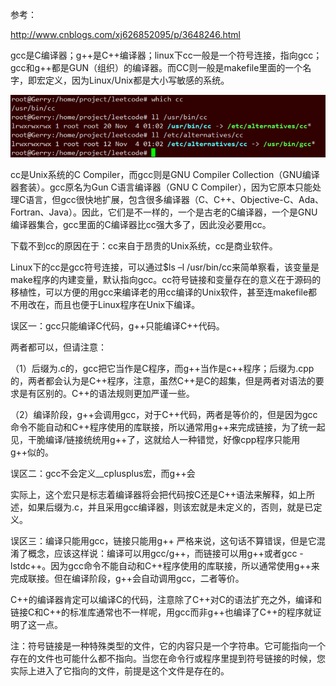 参考：

http://www.cnblogs.com/xj626852095/p/3648246.html

gcc是C编译器；g\+\+是C\+\+编译器；linux下cc一般是一个符号连接，指向gcc；gcc和g\+\+都是GUN（组织）的编译器。而CC则一般是makefile里面的一个名字，即宏定义，因为Linux/Unix都是大小写敏感的系统。

![CC](images/cc.png)

cc是Unix系统的C Compiler，而gcc则是GNU Compiler Collection（GNU编译器套装）。gcc原名为Gun C语言编译器（GNU C Compiler），因为它原本只能处理C语言，但gcc很快地扩展，包含很多编译器（C、C\+\+、Objective-C、Ada、Fortran、Java）。因此，它们是不一样的，一个是古老的C编译器，一个是GNU编译器集合，gcc里面的C编译器比cc强大多了，因此没必要用cc。

下载不到cc的原因在于：cc来自于昂贵的Unix系统，cc是商业软件。

Linux下的cc是gcc符号连接，可以通过$ls –l /usr/bin/cc来简单察看，该变量是make程序的内建变量，默认指向gcc。cc符号链接和变量存在的意义在于源码的移植性，可以方便的用gcc来编译老的用cc编译的Unix软件，甚至连makefile都不用改在，而且也便于Linux程序在Unix下编译。
 
误区一：gcc只能编译C代码，g\+\+只能编译C\+\+代码。

两者都可以，但请注意：

（1）后缀为.c的，gcc把它当作是C程序，而g\+\+当作是c\+\+程序；后缀为.cpp的，两者都会认为是C\+\+程序，注意，虽然C\+\+是C的超集，但是两者对语法的要求是有区别的。C\+\+的语法规则更加严谨一些。

（2）编译阶段，g\+\+会调用gcc，对于C\+\+代码，两者是等价的，但是因为gcc命令不能自动和C\+\+程序使用的库联接，所以通常用g++来完成链接，为了统一起见，干脆编译/链接统统用g\+\+了，这就给人一种错觉，好像cpp程序只能用g\+\+似的。
 
误区二：gcc不会定义__cplusplus宏，而g\+\+会

实际上，这个宏只是标志着编译器将会把代码按C还是C\+\+语法来解释，如上所述，如果后缀为.c，并且采用gcc编译器，则该宏就是未定义的，否则，就是已定义。
 
误区三：编译只能用gcc，链接只能用g\+\+
严格来说，这句话不算错误，但是它混淆了概念，应该这样说：编译可以用gcc/g\+\+，而链接可以用g\+\+或者gcc -lstdc\+\+。因为gcc命令不能自动和C\+\+程序使用的库联接，所以通常使用g\+\+来完成联接。但在编译阶段，g\+\+会自动调用gcc，二者等价。
 
C\+\+的编译器肯定可以编译C的代码，注意除了C\+\+对C的语法扩充之外，编译和链接C和C\+\+的标准库通常也不一样呢，用gcc而非g\+\+也编译了C\+\+的程序就证明了这一点。
 
注：符号链接是一种特殊类型的文件，它的内容只是一个字符串。它可能指向一个存在的文件也可能什么都不指向。当您在命令行或程序里提到符号链接的时候，您实际上进入了它指向的文件，前提是这个文件是存在的。